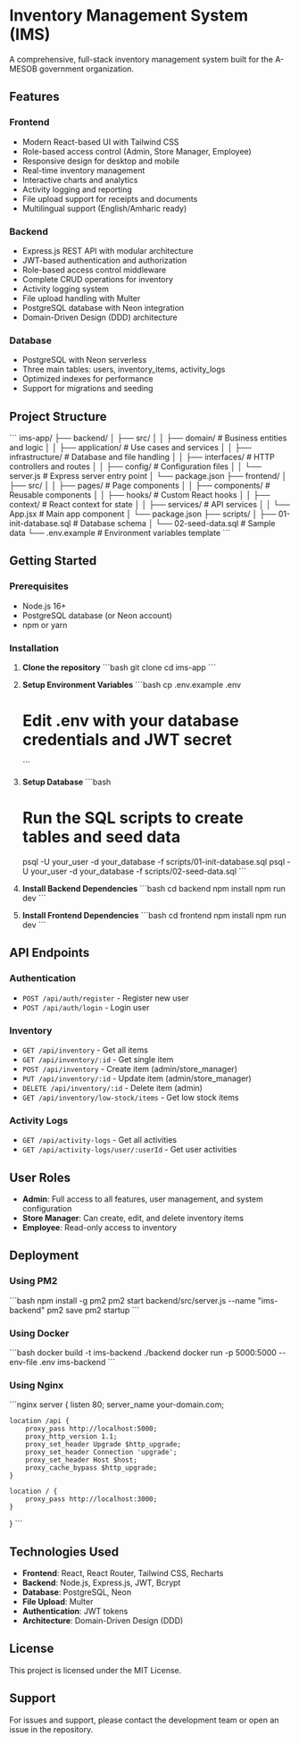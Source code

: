 # Inventory Management System (IMS)

A comprehensive, full-stack inventory management system built for the A-MESOB government organization.

## Features

### Frontend
- Modern React-based UI with Tailwind CSS
- Role-based access control (Admin, Store Manager, Employee)
- Responsive design for desktop and mobile
- Real-time inventory management
- Interactive charts and analytics
- Activity logging and reporting
- File upload support for receipts and documents
- Multilingual support (English/Amharic ready)

### Backend
- Express.js REST API with modular architecture
- JWT-based authentication and authorization
- Role-based access control middleware
- Complete CRUD operations for inventory
- Activity logging system
- File upload handling with Multer
- PostgreSQL database with Neon integration
- Domain-Driven Design (DDD) architecture

### Database
- PostgreSQL with Neon serverless
- Three main tables: users, inventory_items, activity_logs
- Optimized indexes for performance
- Support for migrations and seeding

## Project Structure

\`\`\`
ims-app/
├── backend/
│   ├── src/
│   │   ├── domain/          # Business entities and logic
│   │   ├── application/     # Use cases and services
│   │   ├── infrastructure/  # Database and file handling
│   │   ├── interfaces/      # HTTP controllers and routes
│   │   ├── config/          # Configuration files
│   │   └── server.js        # Express server entry point
│   └── package.json
├── frontend/
│   ├── src/
│   │   ├── pages/           # Page components
│   │   ├── components/      # Reusable components
│   │   ├── hooks/           # Custom React hooks
│   │   ├── context/         # React context for state
│   │   ├── services/        # API services
│   │   └── App.jsx          # Main app component
│   └── package.json
├── scripts/
│   ├── 01-init-database.sql # Database schema
│   └── 02-seed-data.sql     # Sample data
└── .env.example             # Environment variables template
\`\`\`

## Getting Started

### Prerequisites
- Node.js 16+
- PostgreSQL database (or Neon account)
- npm or yarn

### Installation

1. **Clone the repository**
   \`\`\`bash
   git clone <repository-url>
   cd ims-app
   \`\`\`

2. **Setup Environment Variables**
   \`\`\`bash
   cp .env.example .env
   # Edit .env with your database credentials and JWT secret
   \`\`\`

3. **Setup Database**
   \`\`\`bash
   # Run the SQL scripts to create tables and seed data
   psql -U your_user -d your_database -f scripts/01-init-database.sql
   psql -U your_user -d your_database -f scripts/02-seed-data.sql
   \`\`\`

4. **Install Backend Dependencies**
   \`\`\`bash
   cd backend
   npm install
   npm run dev
   \`\`\`

5. **Install Frontend Dependencies**
   \`\`\`bash
   cd frontend
   npm install
   npm run dev
   \`\`\`

## API Endpoints

### Authentication
- `POST /api/auth/register` - Register new user
- `POST /api/auth/login` - Login user

### Inventory
- `GET /api/inventory` - Get all items
- `GET /api/inventory/:id` - Get single item
- `POST /api/inventory` - Create item (admin/store_manager)
- `PUT /api/inventory/:id` - Update item (admin/store_manager)
- `DELETE /api/inventory/:id` - Delete item (admin)
- `GET /api/inventory/low-stock/items` - Get low stock items

### Activity Logs
- `GET /api/activity-logs` - Get all activities
- `GET /api/activity-logs/user/:userId` - Get user activities

## User Roles

- **Admin**: Full access to all features, user management, and system configuration
- **Store Manager**: Can create, edit, and delete inventory items
- **Employee**: Read-only access to inventory

## Deployment

### Using PM2
\`\`\`bash
npm install -g pm2
pm2 start backend/src/server.js --name "ims-backend"
pm2 save
pm2 startup
\`\`\`

### Using Docker
\`\`\`bash
docker build -t ims-backend ./backend
docker run -p 5000:5000 --env-file .env ims-backend
\`\`\`

### Using Nginx
\`\`\`nginx
server {
    listen 80;
    server_name your-domain.com;

    location /api {
        proxy_pass http://localhost:5000;
        proxy_http_version 1.1;
        proxy_set_header Upgrade $http_upgrade;
        proxy_set_header Connection 'upgrade';
        proxy_set_header Host $host;
        proxy_cache_bypass $http_upgrade;
    }

    location / {
        proxy_pass http://localhost:3000;
    }
}
\`\`\`

## Technologies Used

- **Frontend**: React, React Router, Tailwind CSS, Recharts
- **Backend**: Node.js, Express.js, JWT, Bcrypt
- **Database**: PostgreSQL, Neon
- **File Upload**: Multer
- **Authentication**: JWT tokens
- **Architecture**: Domain-Driven Design (DDD)

## License

This project is licensed under the MIT License.

## Support

For issues and support, please contact the development team or open an issue in the repository.
